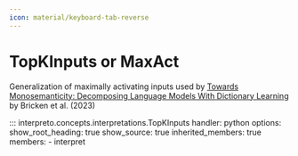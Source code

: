 ```yaml
---
icon: material/keyboard-tab-reverse
---
```


# TopKInputs or MaxAct

Generalization of maximally activating inputs used by [Towards Monosemanticity: Decomposing Language Models With Dictionary Learning](https://transformer-circuits.pub/2023/monosemantic-features) by Bricken et al. (2023)

::: interpreto.concepts.interpretations.TopKInputs
    handler: python
    options:
      show_root_heading: true
      show_source: true
      inherited_members: true
      members:
        - interpret
